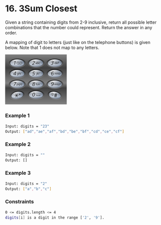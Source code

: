 # 16. 3Sum Closest

Given a string containing digits from 2-9 inclusive, return all possible letter combinations that the number could represent. Return the answer in any order.

A mapping of digit to letters (just like on the telephone buttons) is given below. Note that 1 does not map to any letters.

[![200px-Telephone-keypad2](200px-Telephone-keypad2.svg.png)]()
### Example 1
```sh
Input: digits = "23"
Output: ["ad","ae","af","bd","be","bf","cd","ce","cf"]
```

### Example 2
```sh
Input: digits = ""
Output: []
```

### Example 3
```sh
Input: digits = "2"
Output: ["a","b","c"]
```

### Constraints
```sh
0 <= digits.length <= 4
digits[i] is a digit in the range ['2', '9'].
```
